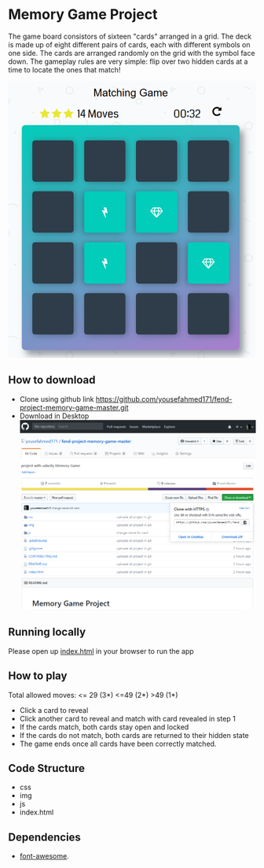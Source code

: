 # Memory Game Project

The game board consistors of sixteen "cards" arranged in a grid. The deck is made up of eight different pairs of cards, each with different symbols on one side. The cards are arranged randomly on the grid with the symbol face down. The gameplay rules are very simple: flip over two hidden cards at a time to locate the ones that match!

![img](img/game.png)

## How to download

* Clone using github link https://github.com/yousefahmed171/fend-project-memory-game-master.git 
* Download in Desktop 
![img](img/do.png)

## Running locally

Please open up [index.html](index.html) in your browser to run the app

## How to play

Total allowed moves: <= 29 (3\*)  <=49 (2\*) >49 (1\*)

- Click a card to reveal
- Click another card to reveal and match with card revealed in step 1
- If the cards match, both cards stay open and locked
- If the cards do not match, both cards are returned to their hidden state
- The game ends once all cards have been correctly matched.

## Code Structure

* css
* img
* js
* index.html

## Dependencies

*  [font-awesome](https://fontawesome.com).
